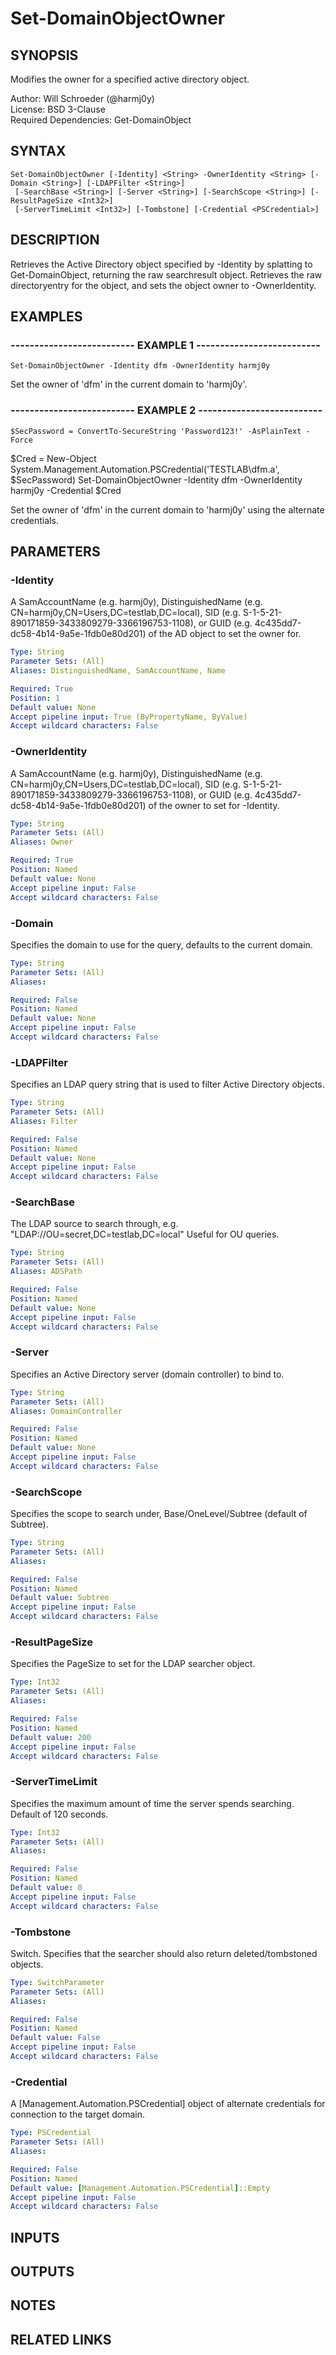 # Set-DomainObjectOwner

## SYNOPSIS
Modifies the owner for a specified active directory object.

Author: Will Schroeder (@harmj0y)  
License: BSD 3-Clause  
Required Dependencies: Get-DomainObject

## SYNTAX

```
Set-DomainObjectOwner [-Identity] <String> -OwnerIdentity <String> [-Domain <String>] [-LDAPFilter <String>]
 [-SearchBase <String>] [-Server <String>] [-SearchScope <String>] [-ResultPageSize <Int32>]
 [-ServerTimeLimit <Int32>] [-Tombstone] [-Credential <PSCredential>]
```

## DESCRIPTION
Retrieves the Active Directory object specified by -Identity by splatting to
Get-DomainObject, returning the raw searchresult object.
Retrieves the raw
directoryentry for the object, and sets the object owner to -OwnerIdentity.

## EXAMPLES

### -------------------------- EXAMPLE 1 --------------------------
```
Set-DomainObjectOwner -Identity dfm -OwnerIdentity harmj0y
```

Set the owner of 'dfm' in the current domain to 'harmj0y'.

### -------------------------- EXAMPLE 2 --------------------------
```
$SecPassword = ConvertTo-SecureString 'Password123!' -AsPlainText -Force
```

$Cred = New-Object System.Management.Automation.PSCredential('TESTLAB\dfm.a', $SecPassword)
Set-DomainObjectOwner -Identity dfm -OwnerIdentity harmj0y -Credential $Cred

Set the owner of 'dfm' in the current domain to 'harmj0y' using the alternate credentials.

## PARAMETERS

### -Identity
A SamAccountName (e.g.
harmj0y), DistinguishedName (e.g.
CN=harmj0y,CN=Users,DC=testlab,DC=local),
SID (e.g.
S-1-5-21-890171859-3433809279-3366196753-1108), or GUID (e.g.
4c435dd7-dc58-4b14-9a5e-1fdb0e80d201)
of the AD object to set the owner for.

```yaml
Type: String
Parameter Sets: (All)
Aliases: DistinguishedName, SamAccountName, Name

Required: True
Position: 1
Default value: None
Accept pipeline input: True (ByPropertyName, ByValue)
Accept wildcard characters: False
```

### -OwnerIdentity
A SamAccountName (e.g.
harmj0y), DistinguishedName (e.g.
CN=harmj0y,CN=Users,DC=testlab,DC=local),
SID (e.g.
S-1-5-21-890171859-3433809279-3366196753-1108), or GUID (e.g.
4c435dd7-dc58-4b14-9a5e-1fdb0e80d201)
of the owner to set for -Identity.

```yaml
Type: String
Parameter Sets: (All)
Aliases: Owner

Required: True
Position: Named
Default value: None
Accept pipeline input: False
Accept wildcard characters: False
```

### -Domain
Specifies the domain to use for the query, defaults to the current domain.

```yaml
Type: String
Parameter Sets: (All)
Aliases: 

Required: False
Position: Named
Default value: None
Accept pipeline input: False
Accept wildcard characters: False
```

### -LDAPFilter
Specifies an LDAP query string that is used to filter Active Directory objects.

```yaml
Type: String
Parameter Sets: (All)
Aliases: Filter

Required: False
Position: Named
Default value: None
Accept pipeline input: False
Accept wildcard characters: False
```

### -SearchBase
The LDAP source to search through, e.g.
"LDAP://OU=secret,DC=testlab,DC=local"
Useful for OU queries.

```yaml
Type: String
Parameter Sets: (All)
Aliases: ADSPath

Required: False
Position: Named
Default value: None
Accept pipeline input: False
Accept wildcard characters: False
```

### -Server
Specifies an Active Directory server (domain controller) to bind to.

```yaml
Type: String
Parameter Sets: (All)
Aliases: DomainController

Required: False
Position: Named
Default value: None
Accept pipeline input: False
Accept wildcard characters: False
```

### -SearchScope
Specifies the scope to search under, Base/OneLevel/Subtree (default of Subtree).

```yaml
Type: String
Parameter Sets: (All)
Aliases: 

Required: False
Position: Named
Default value: Subtree
Accept pipeline input: False
Accept wildcard characters: False
```

### -ResultPageSize
Specifies the PageSize to set for the LDAP searcher object.

```yaml
Type: Int32
Parameter Sets: (All)
Aliases: 

Required: False
Position: Named
Default value: 200
Accept pipeline input: False
Accept wildcard characters: False
```

### -ServerTimeLimit
Specifies the maximum amount of time the server spends searching.
Default of 120 seconds.

```yaml
Type: Int32
Parameter Sets: (All)
Aliases: 

Required: False
Position: Named
Default value: 0
Accept pipeline input: False
Accept wildcard characters: False
```

### -Tombstone
Switch.
Specifies that the searcher should also return deleted/tombstoned objects.

```yaml
Type: SwitchParameter
Parameter Sets: (All)
Aliases: 

Required: False
Position: Named
Default value: False
Accept pipeline input: False
Accept wildcard characters: False
```

### -Credential
A \[Management.Automation.PSCredential\] object of alternate credentials
for connection to the target domain.

```yaml
Type: PSCredential
Parameter Sets: (All)
Aliases: 

Required: False
Position: Named
Default value: [Management.Automation.PSCredential]::Empty
Accept pipeline input: False
Accept wildcard characters: False
```

## INPUTS

## OUTPUTS

## NOTES

## RELATED LINKS

